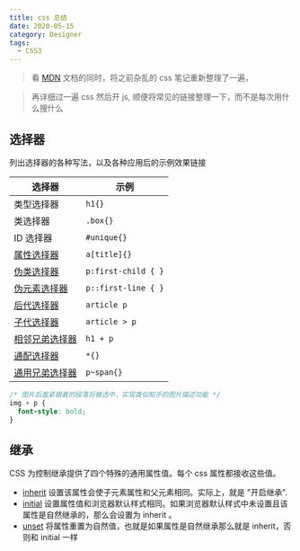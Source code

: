 ```yaml
---
title: css 总结
date: 2020-05-15
category: Designer
tags:
  - CSS3
---
```


> 看 [MDN](https://developer.mozilla.org/zh-CN/docs/Learn/Getting_started_with_the_web/CSS_basics) 文档的同时，将之前杂乱的 css 笔记重新整理了一遍，
<!-- more -->

> 再详细过一遍 css 然后开 js, 顺便将常见的链接整理一下，而不是每次用什么搜什么
## 选择器

列出选择器的各种写法，以及各种应用后的示例效果链接

| 选择器                                                                                         | 示例                |
| ---------------------------------------------------------------------------------------------- | ------------------- |
| 类型选择器                                                                                     | `h1{} `             |
| 类选择器                                                                                       | `.box{}`            |
| ID 选择器                                                                                      | `#unique{} `        |
| [属性选择器](https://developer.mozilla.org/zh-CN/docs/Web/CSS/Attribute_selectors)             | `a[title]{}`        |
| [伪类选择器](https://developer.mozilla.org/zh-CN/docs/Web/CSS/Pseudo-classes)                  | `p:first-child { }` |
| [伪元素选择器](https://developer.mozilla.org/zh-CN/docs/Web/CSS/Pseudo-elements)               | `p::first-line { }` |
| [后代选择器](https://developer.mozilla.org/zh-CN/docs/Web/CSS/Descendant_combinator)           | `article p`         |
| [子代选择器](https://developer.mozilla.org/zh-CN/docs/Web/CSS/Child_combinator)                | `article > p`       |
| [相邻兄弟选择器](https://developer.mozilla.org/zh-CN/docs/Web/CSS/Adjacent_sibling_combinator) | `h1 + p`            |
| [通配选择器](https://developer.mozilla.org/zh-CN/docs/Web/CSS/Universal_selectors)             | `*{}`               |
| [通用兄弟选择器](https://developer.mozilla.org/zh-CN/docs/Web/CSS/General_sibling_combinator)  | `p~span{}`          |

```css
/* 图片后面紧跟着的段落将被选中，实现类似知乎的图片描述功能 */
img + p {
  font-style: bold;
}
```

## 继承

CSS 为控制继承提供了四个特殊的通用属性值。每个 css 属性都接收这些值。

- [inherit](https://developer.mozilla.org/zh-CN/docs/Web/CSS/inherit)
  设置该属性会使子元素属性和父元素相同。实际上，就是 "开启继承".
- [initial](https://developer.mozilla.org/zh-CN/docs/Web/CSS/initial)
  设置属性值和浏览器默认样式相同。如果浏览器默认样式中未设置且该属性是自然继承的，那么会设置为 inherit 。
- [unset](https://developer.mozilla.org/zh-CN/docs/Web/CSS/unset)
  将属性重置为自然值，也就是如果属性是自然继承那么就是 inherit，否则和 initial 一样
